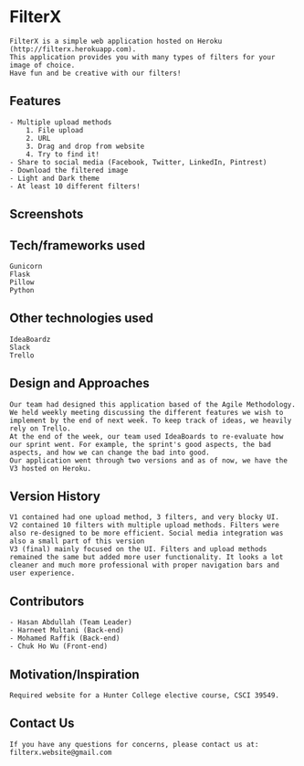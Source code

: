 # FilterX
	FilterX is a simple web application hosted on Heroku (http://filterx.herokuapp.com).
	This application provides you with many types of filters for your image of choice.
	Have fun and be creative with our filters!

## Features
	- Multiple upload methods
		1. File upload
		2. URL
		3. Drag and drop from website
		4. Try to find it!
	- Share to social media (Facebook, Twitter, LinkedIn, Pintrest)
	- Download the filtered image
	- Light and Dark theme
	- At least 10 different filters!

## Screenshots

## Tech/frameworks used
	Gunicorn
	Flask
	Pillow
	Python

## Other technologies used
	IdeaBoardz
	Slack
	Trello

## Design and Approaches
	Our team had designed this application based of the Agile Methodology. We held weekly meeting discussing the different features we wish to implement by the end of next week. To keep track of ideas, we heavily rely on Trello.
	At the end of the week, our team used IdeaBoards to re-evaluate how our sprint went. For example, the sprint's good aspects, the bad aspects, and how we can change the bad into good.
	Our application went through two versions and as of now, we have the V3 hosted on Heroku.

## Version History
	V1 contained had one upload method, 3 filters, and very blocky UI.
	V2 contained 10 filters with multiple upload methods. Filters were also re-designed to be more efficient. Social media integration was also a small part of this version
	V3 (final) mainly focused on the UI. Filters and upload methods remained the same but added more user functionality. It looks a lot cleaner and much more professional with proper navigation bars and user experience.

## Contributors
	- Hasan Abdullah (Team Leader)
	- Harneet Multani (Back-end)
	- Mohamed Raffik (Back-end)
	- Chuk Ho Wu (Front-end)

## Motivation/Inspiration
	Required website for a Hunter College elective course, CSCI 39549.

## Contact Us
	If you have any questions for concerns, please contact us at: filterx.website@gmail.com